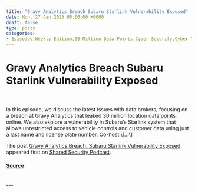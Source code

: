 ```yaml
---
title: "Gravy Analytics Breach Subaru Starlink Vulnerability Exposed"
date: Mon, 27 Jan 2025 05:00:00 +0000
draft: false
type: posts
categories: 
- Episodes,Weekly Edition,30 Million Data Points,Cyber Security,Cyber Threat,Cybersecurity,Data Broker,Data Privacy,Data Regulation,Digital Privacy,Gravy Analytics,Gravy Analytics Breach,Information Security,infosec,Location Data Leak,Personal Data Auction,Podcast,Podcasts,Privacy,Privacy Legislation,Real-Time Bidding,Security,Smart Cars Security,Subaru,Subaru Starlink Vulnerability,Subaru Vehicle Controls,Technology,Vehicle Hacking,Vulnerability Exploitation
---
```

# Gravy Analytics Breach Subaru Starlink Vulnerability Exposed

<br/>

<br/>
In this episode, we discuss the latest issues with data brokers, focusing on a breach at Gravy Analytics that leaked 30 million location data points online. We also explore a vulnerability in Subaru’s Starlink system that allows unrestricted access to vehicle controls and customer data using just a last name and license plate number. Co-host \[…\]

The post [Gravy Analytics Breach, Subaru Starlink Vulnerability Exposed](https://sharedsecurity.net/2025/01/27/gravy-analytics-breach-subaru-starlink-vulnerability-exposed/) appeared first on [Shared Security Podcast](https://sharedsecurity.net).

#### [Source](https://sharedsecurity.net/2025/01/27/gravy-analytics-breach-subaru-starlink-vulnerability-exposed/)

<br/>
---
